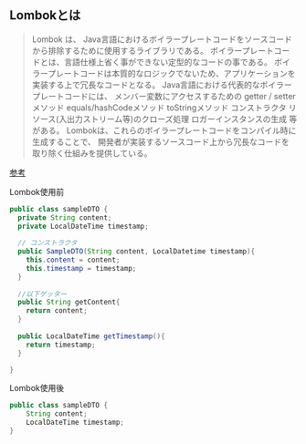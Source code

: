 ## Lombokとは

> Lombok は、 Java言語におけるボイラープレートコードをソースコードから排除するために使用するライブラリである。
> ボイラープレートコードとは、言語仕様上省く事ができない定型的なコードの事である。 ボイラープレートコードは本質的なロジックでないため、アプリケーションを実装する上で冗長なコードとなる。
> Java言語における代表的なボイラープレートコードには、
> メンバー変数にアクセスするための getter / setter メソッド
> equals/hashCodeメソッド
> toStringメソッド
> コンストラクタ
> リソース(入出力ストリーム等)のクローズ処理
> ロガーインスタンスの生成
> 等がある。
> Lombokは、これらのボイラープレートコードをコンパイル時に生成することで、 開発者が実装するソースコード上から冗長なコードを取り除く仕組みを提供している。

[参考](https://terasolunaorg.github.io/guideline/5.0.0.RELEASE/ja/Appendix/Lombok.html#:~:text=Lombok%20%E3%81%AF%E3%80%81%20Java%E8%A8%80%E8%AA%9E%E3%81%AB%E3%81%8A%E3%81%91%E3%82%8B,%E5%86%97%E9%95%B7%E3%81%AA%E3%82%B3%E3%83%BC%E3%83%89%E3%81%A8%E3%81%AA%E3%82%8B%E3%80%82)

Lombok使用前

```Java
public class sampleDTO {
  private String content;
  private LocalDateTime timestamp;
  
  // コンストラクタ
  public SampleDTO(String content, LocalDatetime timestamp){
    this.content = content;
    this.timestamp = timestamp;
  }
  
  //以下ゲッター
  public String getContent{
    return content;
  }
  
  public LocalDateTime getTimestamp(){
    return timestamp;
  }

}
```

Lombok使用後

```Java
public class sampleDTO {
    String content;
    LocalDateTime timestamp;
}
```
